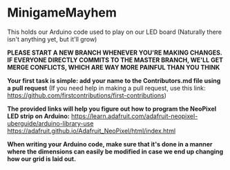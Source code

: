# MinigameMayhem
This holds our Arduino code used to play on our LED board (Naturally there isn't anything yet, but it'll grow)

**PLEASE START A NEW BRANCH WHENEVER YOU'RE MAKING CHANGES. IF EVERYONE DIRECTLY COMMITS TO THE MASTER BRANCH, WE'LL GET MERGE CONFLICTS, WHICH ARE WAY MORE PAINFUL THAN YOU THINK**

**Your first task is simple: add your name to the Contributors.md file using a pull request** (If you need help in making a pull request, use this link: https://github.com/firstcontributions/first-contributions)

**The provided links will help you figure out how to program the NeoPixel LED strip on Arduino:**
https://learn.adafruit.com/adafruit-neopixel-uberguide/arduino-library-use
https://adafruit.github.io/Adafruit_NeoPixel/html/index.html

**When writing your Arduino code, make sure that it's done in a manner where the dimensions can easily be modified in case we end up changing how our grid is laid out.**
